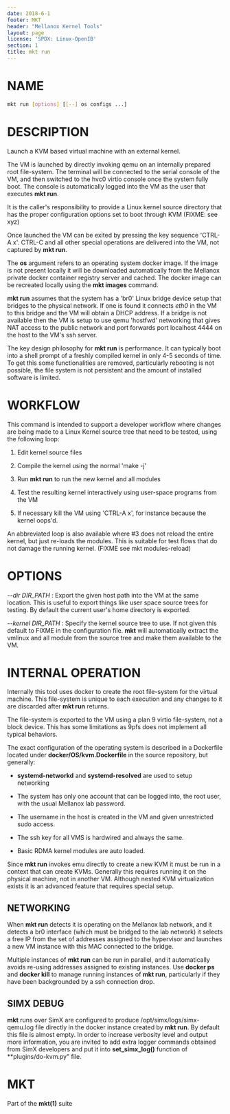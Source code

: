 ```yaml
---
date: 2018-6-1
footer: MKT
header: "Mellanox Kernel Tools"
layout: page
license: 'SPDX: Linux-OpenIB'
section: 1
title: mkt run
---
```


# NAME

```sh
mkt run [options] [[--] os configs ...]
```

# DESCRIPTION

Launch a KVM based virtual machine with an external kernel.

The VM is launched by directly invoking qemu on an internally prepared root
file-system. The terminal will be connected to the serial console of the VM,
and then switched to the hvc0 virtio console once the system fully boot. The
console is automatically logged into the VM as the user that executes **mkt
run**.

It is the caller's responsibility to provide a Linux kernel source directory
that has the proper configuration options set to boot through KVM (FIXME: see
xyz)

Once launched the VM can be exited by pressing the key sequence 'CTRL-A
x'. CTRL-C and all other special operations are delivered into the VM, not
captured by **mkt run**.

The **os** argument refers to an operating system docker image.  If the image
is not present locally it will be downloaded automatically from the Mellanox
private docker container registry server and cached. The docker image can be
recreated locally using the **mkt images** command.

**mkt run** assumes that the system has a 'br0' Linux bridge device setup that
bridges to the physical network. If one is found it connects *eth0* in the VM
to this bridge and the VM will obtain a DHCP address. If a bridge is not
available then the VM is setup to use qemu 'hostfwd' networking that gives NAT
access to the public network and port forwards port localhost 4444 on the host
to the VM's ssh server.

The key design philosophy for **mkt run** is performance. It can typically
boot into a shell prompt of a freshly compiled kernel in only 4-5 seconds of
time. To get this some functionalities are removed, particularly rebooting is
not possible, the file system is not persistent and the amount of installed
software is limited.

# WORKFLOW

This command is intended to support a developer workflow where changes are
being made to a Linux Kernel source tree that need to be tested, using the
following loop:

1. Edit kernel source files

2. Compile the kernel using the normal 'make -j'

3. Run **mkt run** to run the new kernel and all modules

4. Test the resulting kernel interactively using user-space programs from the
   VM

5. If necessary kill the VM using 'CTRL-A x', for instance because the kernel
   oops'd.

An abbreviated loop is also available where #3 does not reload the entire
kernel, but just re-loads the modules. This is suitable for test flows that do
not damage the running kernel. (FIXME see mkt modules-reload)

# OPTIONS

*--dir DIR_PATH*
:	Export the given host path into the VM at the same location. This is
    useful to export things like user space source trees for testing.  By
    default the current user's home directory is exported.

*--kernel DIR_PATH*
:	Specify the kernel source tree to use. If not given this default to FIXME
	in the configuration file. **mkt** will automatically extract the vmlinux
	and all module from the source tree and make them available to the VM.

# INTERNAL OPERATION

Internally this tool uses docker to create the root file-system for the
virtual machine. This file-system is unique to each execution and any changes
to it are discarded after **mkt run** returns.

The file-system is exported to the VM using a plan 9 virtio file-system, not a
block device. This has some limitations as 9pfs does not implement all typical
behaviors.

The exact configuration of the operating system is described in a Dockerfile
located under **docker/OS/kvm.Dockerfile** in the source repository, but generally:

- **systemd-networkd** and **systemd-resolved** are used to setup networking

- The system has only one account that can be logged into, the root user, with
  the usual Mellanox lab password.

- The username in the host is created in the VM and given unrestricted sudo access.

- The ssh key for all VMS is hardwired and always the same.

- Basic RDMA kernel modules are auto loaded.

Since **mkt run** invokes emu directly to create a new KVM it must be run in
a context that can create KVMs. Generally this requires running it on the
physical machine, not in another VM. Although nested KVM virtualization exists
it is an advanced feature that requires special setup.

## NETWORKING

When **mkt run** detects it is operating on the Mellanox lab network, and it
detects a br0 interface (which must be bridged to the lab network) it
selects a free IP from the set of addresses assigned to the hypervisor and
launches a new VM instance with this MAC connected to the bridge.

Multiple instances of **mkt run** can be run in parallel, and it automatically
avoids re-using addresses assigned to existing instances. Use **docker ps**
and **docker kill** to manage running instances of **mkt run**, particularly
if they have been backgrounded by a ssh connection drop.

## SIMX DEBUG

**mkt** runs over SimX are configured to produce /opt/simx/logs/simx-qemu.log
file directly in the docker instance created by **mkt run**. By default this
file is almost empty. In order to increase verbosity level and output more
information, you are invited to add extra logger commands obtained from SimX
developers and put it into **set_simx_log()** function of **plugins/do-kvm.py"
file.

# MKT

Part of the **mkt(1)** suite
